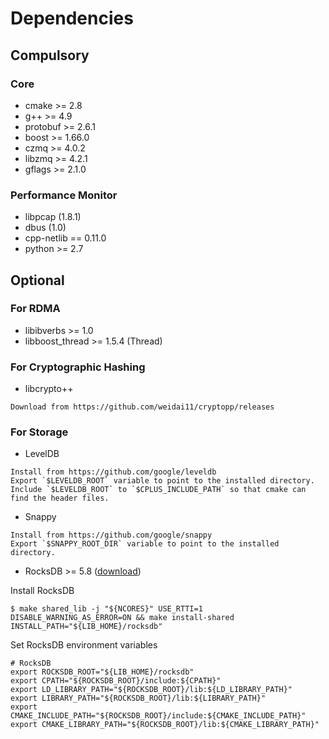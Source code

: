 # Dependencies

## Compulsory

### Core

* cmake >= 2.8
* g++ >= 4.9
* protobuf >= 2.6.1
* boost >= 1.66.0
* czmq >= 4.0.2
* libzmq >= 4.2.1
* gflags >= 2.1.0

### Performance Monitor

* libpcap (1.8.1)
* dbus (1.0)
* cpp-netlib == 0.11.0
* python >= 2.7

## Optional

### For RDMA

* libibverbs >= 1.0
* libboost_thread >= 1.5.4 (Thread)

### For Cryptographic Hashing

* libcrypto++
```
Download from https://github.com/weidai11/cryptopp/releases
```

### For Storage

* LevelDB
```
Install from https://github.com/google/leveldb
Export `$LEVELDB_ROOT` variable to point to the installed directory.
Include `$LEVELDB_ROOT` to `$CPLUS_INCLUDE_PATH` so that cmake can find the header files.
```

* Snappy
```
Install from https://github.com/google/snappy
Export `$SNAPPY_ROOT_DIR` variable to point to the installed directory.
```

* RocksDB >= 5.8 ([download](https://github.com/facebook/rocksdb/releases))

Install RocksDB
```
$ make shared_lib -j "${NCORES}" USE_RTTI=1 DISABLE_WARNING_AS_ERROR=ON && make install-shared INSTALL_PATH="${LIB_HOME}/rocksdb"
```
Set RocksDB environment variables
```
# RocksDB
export ROCKSDB_ROOT="${LIB_HOME}/rocksdb"
export CPATH="${ROCKSDB_ROOT}/include:${CPATH}"
export LD_LIBRARY_PATH="${ROCKSDB_ROOT}/lib:${LD_LIBRARY_PATH}"
export LIBRARY_PATH="${ROCKSDB_ROOT}/lib:${LIBRARY_PATH}"
export CMAKE_INCLUDE_PATH="${ROCKSDB_ROOT}/include:${CMAKE_INCLUDE_PATH}"
export CMAKE_LIBRARY_PATH="${ROCKSDB_ROOT}/lib:${CMAKE_LIBRARY_PATH}"
```



